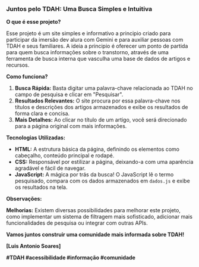 

### **Juntos pelo TDAH: Uma Busca Simples e Intuitiva**

**O que é esse projeto?**

Esse projeto é um site simples e informativo a principio criado para participar da imersão dev alura com Gemini e para auxiliar pessoas com TDAH e seus familiares. 
A ideia a principio é oferecer um ponto de partida para quem busca informações sobre o transtorno, através de uma ferramenta de busca interna que vasculha uma base de dados de artigos e recursos.

**Como funciona?**

1. **Busca Rápida:** Basta digitar uma palavra-chave relacionada ao TDAH no campo de pesquisa e clicar em "Pesquisar".
2. **Resultados Relevantes:** O site procura por essa palavra-chave nos títulos e descrições dos artigos armazenados e exibe os resultados de forma clara e concisa.
3. **Mais Detalhes:** Ao clicar no título de um artigo, você será direcionado para a página original com mais informações.

**Tecnologias Utilizadas:**

* **HTML:** A estrutura básica da página, definindo os elementos como cabeçalho, conteúdo principal e rodapé.
* **CSS:** Responsável por estilizar a página, deixando-a com uma aparência agradável e fácil de navegar.
* **JavaScript:** A mágica por trás da busca! O JavaScript lê o termo pesquisado, compara com os dados armazenados em `dados.js` e exibe os resultados na tela.

**Observações:**

**Melhorias:** Existem diversas possibilidades para melhorar este projeto, como implementar um sistema de filtragem mais sofisticado, adicionar mais funcionalidades de pesquisa ou integrar com outras APIs.

**Vamos juntos construir uma comunidade mais informada sobre TDAH!**

**[Luis Antonio Soares]**

**#TDAH #acessibilidade #informação #comunidade**


